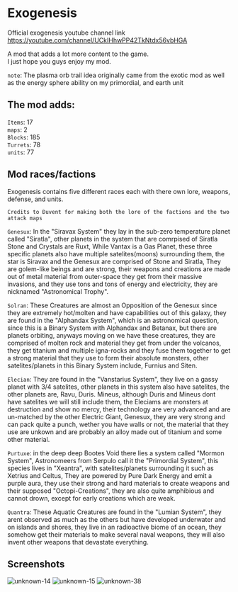 # Exogenesis

Official exogenesis youtube channel link https://youtube.com/channel/UCkIHhwPP42TkNtdx56vbHGA

A mod that adds a lot more content to the game.
<br>I just hope you guys enjoy my mod.

`note`: The plasma orb trail idea originally came from the exotic mod as well as the energy sphere ability on my primordial, and earth unit

## The mod adds: 
`Items`: 17
<br>`maps`: 2
<br>`Blocks`: 185
<br>`Turrets`: 78
<br>`units`: 77

## Mod races/factions 
Exogenesis contains five different races each with there own lore, weapons, defense, and units.

`Credits to Đuvent for making both the lore of the factions and the two attack maps`

`Genesux`: In the "Siravax System" they lay in the sub-zero temperature planet  called "Siratla", other planets in the system that are comrpised of Siratla Stone and Crystals are Ruxt, While Vantax is a Gas Planet, these three specific planets also have multiple satelites(moons) surrounding them, the star is Siravax and the Genesux are comprised of Stone and Siratla, They are golem-like beings and are strong, their weapons and creations are made out of metal material from outer-space they get from their massive invasions, and they use tons and tons of energy and electricity, they are nicknamed "Astronomical Trophy".

`Solran`: These Creatures are almost an Opposition of the Genesux since they are extremely hot/molten and have capabilities out of this galaxy, they are found in the "Alphandax System", which is an astronomical question, since this is a Binary System with Alphandax and Betanax, but there are planets orbiting, anyways moving on we have these creatures, they are comprised of molten rock and material they get from under the volcanos, they get titanium and multiple igna-rocks and they fuse them together to get a strong material that they use to form their absolute monsters, other satelites/planets in this Binary System include, Furnius and Siten.

`Elecian`: They are found in the "Vanstarius System", they live on a gassy planet with 3/4 satelites, other planets in this system also have satelites, the other planets are, Ravu, Duris. Mineus, although Duris and Mineus dont have satelites we will still include them, the Eleciams are monsters at destruction and show no mercy, their technology are very advanced and are un-matched by the other Electric Giant, Genesux, they are very strong and can pack quite a punch, wether you have walls or not, the material that they use are unkown and are probably an alloy made out of titanium and some other material.

`Purtuxe`: in the deep deep Bootes Void there lies a system called "Mormon System", Astronomeers from Serpulo call it the "Primordial System", this species lives in "Xeantra", with satelites/planets surrounding it such as Xetrius and Celtus, They are powered by Pure Dark Energy and emit a purple aura, they use their strong and hard materials to create weapons and their supposed "Octopi-Creations", they are also quite amphibious and cannot drown, except for early creations which are weak.

`Quantra`: These Aquatic Creatures are found in the "Lumian System", they arent observed as much as the others but have developed underwater and on islands and shores, they live in an radioactive biome of an ocean, they somehow get their materials to make several naval weapons, they will also invent other weapons that devastate everything.

## Screenshots
![unknown-14](https://user-images.githubusercontent.com/68311340/118233805-7227c080-b460-11eb-99cd-5ab35cecb273.png)
![unknown-15](https://user-images.githubusercontent.com/68311340/118233809-7358ed80-b460-11eb-8077-b3304aab2e0d.png)
![unknown-38](https://user-images.githubusercontent.com/68311340/130359909-ac7c29a2-f6ea-4b07-a68a-d8beeba6b93a.png)

